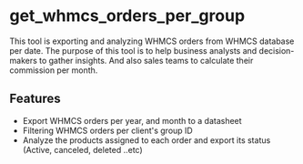 # get_whmcs_orders_per_group
This tool is exporting and analyzing WHMCS orders from WHMCS database per date. The purpose of this tool is to help business analysts and decision-makers to gather insights. And also sales teams to calculate their commission per month.

## Features
- Export WHMCS orders per year, and month to a datasheet
- Filtering WHMCS orders per client's group ID
- Analyze the products assigned to each order and export its status (Active, canceled, deleted ..etc)